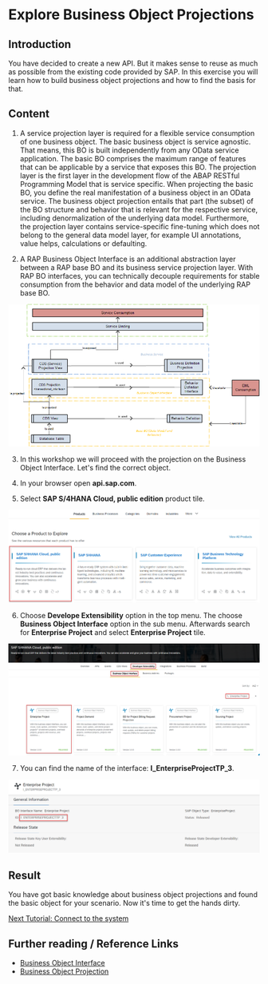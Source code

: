 # Explore Business Object Projections

## Introduction 

You have decided to create a new API. But it makes sense to reuse as much as possible from the existing code provided by SAP. In this exercise you will learn how to build business object projections and how to find the basis for that.

## Content

1. A service projection layer is required for a flexible service consumption of one business object. The basic business object is service agnostic. That means, this BO is built independently from any OData service application. The basic BO comprises the maximum range of features that can be applicable by a service that exposes this BO. The projection layer is the first layer in the development flow of the ABAP RESTful Programming Model that is service specific. When projecting the basic BO, you define the real manifestation of a business object in an OData service. The business object projection entails that part (the subset) of the BO structure and behavior that is relevant for the respective service, including denormalization of the underlying data model. Furthermore, the projection layer contains service-specific fine-tuning which does not belong to the general data model layer, for example UI annotations, value helps, calculations or defaulting.

2. A RAP Business Object Interface is an additional abstraction layer between a RAP base BO and its business service projection layer. With RAP BO interfaces, you can technically decouple requirements for stable consumption from the behavior and data model of the underlying RAP base BO.

  ![Alt text](img/0008-projection-scheme.png)

3. In this workshop we will proceed with the projection on the Business Object Interface. Let's find the correct object.

4. In your browser open **api.sap.com**.

5. Select **SAP S/4HANA Cloud, public edition** product tile.
  
  ![Alt text](img/0009-api-sap-com-choose-product.png) 

6. Choose **Develope Extensibility** option in the top menu. The choose **Business Object Interface** option in the sub menu. Afterwards search for **Enterprise Project** and select **Enterprise Project** tile.

  ![Alt text](img/0009a-api-sap-com-find-interface.png) 
  
7. You can find the name of the interface: **I_EnterpriseProjectTP_3**.

  ![Alt text](img/0009b-api-sap-com-find-cds-view.png)


## Result

You have got basic knowledge about business object projections and found the basic object for your scenario. Now it's time to get the hands dirty.

[Next Tutorial: Connect to the system](./adt.md)

## Further reading / Reference Links

- [Business Object Interface](https://help.sap.com/docs/abap-cloud/abap-rap/business-object-interface)
- [Business Object Projection](https://help.sap.com/docs/abap-cloud/abap-rap/business-object-projection)